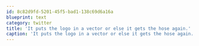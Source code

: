```yaml
---
id: 8c82d9fd-5201-45f5-bad1-138c69d6a16a
blueprint: text
category: twitter
title: 'It puts the logo in a vector or else it gets the hose again.'
caption: 'It puts the logo in a vector or else it gets the hose again.'
---
```


